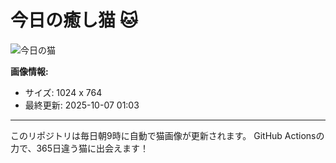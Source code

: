 # 今日の癒し猫 🐱

![今日の猫](https://cdn2.thecatapi.com/images/d2f.jpg)

**画像情報:**
- サイズ: 1024 x 764
- 最終更新: 2025-10-07 01:03

---

このリポジトリは毎日朝9時に自動で猫画像が更新されます。
GitHub Actionsの力で、365日違う猫に出会えます！
